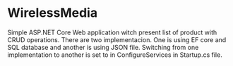 # WirelessMedia

Simple ASP.NET Core Web application witch present list of product with CRUD operations.
There are two implementacion. One is using EF core and SQL database and another is using JSON file.
Switching from one implementation to another is set to in ConfigureServices in Startup.cs file. 
